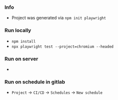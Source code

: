 ### Info
* Project was generated via `npm init playwright`

### Run locally
* `npm install`
* `npx playwright test --project=chromium --headed`

### Run on server
* 

### Run on schedule in gitlab
* `Project` -> `CI/CD` -> `Schedules` -> `New schedule`
